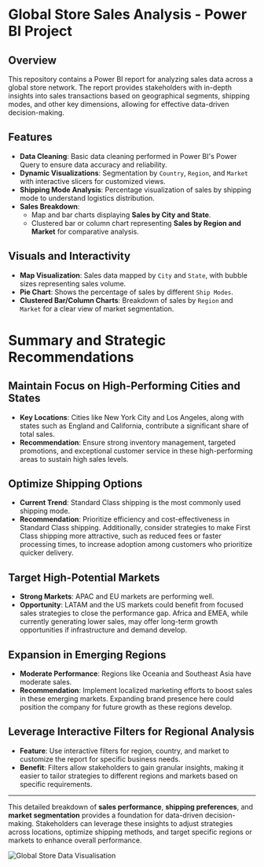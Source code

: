 # Global Store Sales Analysis - Power BI Project

## Overview
This repository contains a Power BI report for analyzing sales data across a global store network. The report provides stakeholders with in-depth insights into sales transactions based on geographical segments, shipping modes, and other key dimensions, allowing for effective data-driven decision-making.

## Features
- **Data Cleaning**: Basic data cleaning performed in Power BI's Power Query to ensure data accuracy and reliability.
- **Dynamic Visualizations**: Segmentation by `Country`, `Region`, and `Market` with interactive slicers for customized views.
- **Shipping Mode Analysis**: Percentage visualization of sales by shipping mode to understand logistics distribution.
- **Sales Breakdown**: 
  - Map and bar charts displaying **Sales by City and State**.
  - Clustered bar or column chart representing **Sales by Region and Market** for comparative analysis.

## Visuals and Interactivity
- **Map Visualization**: Sales data mapped by `City` and `State`, with bubble sizes representing sales volume.
- **Pie Chart**: Shows the percentage of sales by different `Ship Modes`.
- **Clustered Bar/Column Charts**: Breakdown of sales by `Region` and `Market` for a clear view of market segmentation.

# Summary and Strategic Recommendations

## Maintain Focus on High-Performing Cities and States
- **Key Locations**: Cities like New York City and Los Angeles, along with states such as England and California, contribute a significant share of total sales.
- **Recommendation**: Ensure strong inventory management, targeted promotions, and exceptional customer service in these high-performing areas to sustain high sales levels.

## Optimize Shipping Options
- **Current Trend**: Standard Class shipping is the most commonly used shipping mode.
- **Recommendation**: Prioritize efficiency and cost-effectiveness in Standard Class shipping. Additionally, consider strategies to make First Class shipping more attractive, such as reduced fees or faster processing times, to increase adoption among customers who prioritize quicker delivery.

## Target High-Potential Markets
- **Strong Markets**: APAC and EU markets are performing well.
- **Opportunity**: LATAM and the US markets could benefit from focused sales strategies to close the performance gap. Africa and EMEA, while currently generating lower sales, may offer long-term growth opportunities if infrastructure and demand develop.

## Expansion in Emerging Regions
- **Moderate Performance**: Regions like Oceania and Southeast Asia have moderate sales.
- **Recommendation**: Implement localized marketing efforts to boost sales in these emerging markets. Expanding brand presence here could position the company for future growth as these regions develop.

## Leverage Interactive Filters for Regional Analysis
- **Feature**: Use interactive filters for region, country, and market to customize the report for specific business needs.
- **Benefit**: Filters allow stakeholders to gain granular insights, making it easier to tailor strategies to different regions and markets based on specific requirements.

---

This detailed breakdown of **sales performance**, **shipping preferences**, and **market segmentation** provides a foundation for data-driven decision-making. Stakeholders can leverage these insights to adjust strategies across locations, optimize shipping methods, and target specific regions or markets to enhance overall performance.

![Global Store Data Visualisation](https://github.com/user-attachments/assets/7571b5bc-b6ab-4262-9624-d934e362875f)

